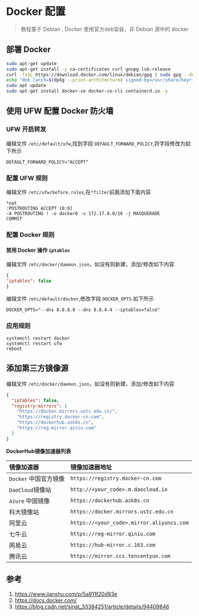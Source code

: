 # Docker 配置

> 教程基于 Debian , Docker 使用官方deb安装，非 Debian 源中的 docker

## 部署 Docker

```bash
sudo apt-get update
sudo apt-get install -y ca-certificates curl gnupg lsb-release
curl -fsSL https://download.docker.com/linux/debian/gpg | sudo gpg --dearmor -o /usr/share/keyrings/docker-archive-keyring.gpg
echo "deb [arch=$(dpkg --print-architecture) signed-by=/usr/share/keyrings/docker-archive-keyring.gpg] https://download.docker.com/linux/debian $(lsb_release -cs) stable" | sed "s#download.docker.com#mirrors.ustc.edu.cn/docker-ce#g" |  sudo tee /etc/apt/sources.list.d/docker.list > /dev/null
sudo apt update
sudo apt-get install docker-ce docker-ce-cli containerd.io -y
```



## 使用 UFW 配置 Docker 防火墙 

### UFW 开启转发

编辑文件 `/etc/default/ufw`,找到字段 `DEFAULT_FORWARD_POLICY`,将字段修改为如下所示

```
DEFAULT_FORWARD_POLICY="ACCEPT"
```

### 配置 UFW 规则

编辑文件 `/etc/ufw/before.rules`,在`*filter`前面添加下面内容

```
*nat
:POSTROUTING ACCEPT [0:0]
-A POSTROUTING ! -o docker0 -s 172.17.0.0/16 -j MASQUERADE
COMMIT
```

### 配置 Docker 规则

#### 禁用 Docker 操作 `iptables`

编辑文件 `/etc/docker/daemon.json`，如没有则新建，添加/修改如下内容

```json
{
"iptables": false
}
```

编辑文件 `/etc/default/docker`,修改字段 `DOCKER_OPTS` 如下所示

```
DOCKER_OPTS="--dns 8.8.8.8 --dns 8.8.4.4 --iptables=false"
```

### 应用规则

```
systemctl restart docker
systemctl restart ufw
reboot
```

## 添加第三方镜像源

编辑文件 `/etc/docker/daemon.json`，如没有则新建，添加/修改如下内容

```json
{
  "iptables": false,
  "registry-mirrors": [
    "https://docker.mirrors.ustc.edu.cn/",
    "https://registry.docker-cn.com",
    "https://dockerhub.azk8s.cn",
    "https://reg-mirror.qiniu.com"
  ]
}
```

**DockerHub镜像加速器列表**

| 镜像加速器          | 镜像加速器地址                            |
| :------------------ | :---------------------------------------- |
| `Docker` 中国官方镜像 | `https://registry.docker-cn.com`        |
| `DaoCloud`镜像站    | `http://<your_code>.m.daocloud.io`        |
| `Azure` 中国镜像    | `https://dockerhub.azk8s.cn`              |
| 科大镜像站          | `https://docker.mirrors.ustc.edu.cn`      |
| 阿里云              | `https://<your_code>.mirror.aliyuncs.com` |
| 七牛云              | `https://reg-mirror.qiniu.com`            |
| 网易云              | `https://hub-mirror.c.163.com`            |
| 腾讯云              | `https://mirror.ccs.tencentyun.com`       |


## 参考

1. https://www.jianshu.com/p/5a911f20d93e
2. https://docs.docker.com/
3. https://blog.csdn.net/sinat_33384251/article/details/94409846